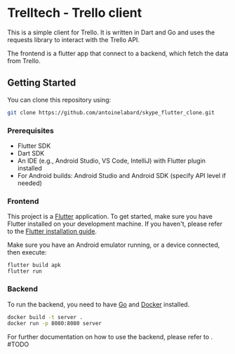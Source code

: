# Trelltech - Trello client

This is a simple client for Trello. It is written in Dart and Go and uses the requests library to interact with the
Trello API.

The frontend is a flutter app that connect to a backend, which fetch the data from Trello.

## Getting Started

You can clone this repository using:

```bash
git clone https://github.com/antoinelabard/skype_flutter_clone.git 
```

### Prerequisites

- Flutter SDK
- Dart SDK
- An IDE (e.g., Android Studio, VS Code, IntelliJ) with Flutter plugin installed
- For Android builds: Android Studio and Android SDK (specify API level if needed)

### Frontend

This project is a [Flutter](https://flutter.dev/) application. To get started, make sure you have Flutter installed on
your development machine. If you haven't, please refer to
the [Flutter installation guide](https://flutter.dev/docs/get-started/install).

Make sure you have an Android emulator running, or a device connected, then execute:

```
flutter build apk
flutter run
```

### Backend

To run the backend, you need to have [Go](https://go.dev/) and [Docker](https://www.docker.com/) installed.

```bash
docker build -t server .
docker run -p 8080:8080 server
```

For further documentation on how to use the backend, please refer to . #TODO
